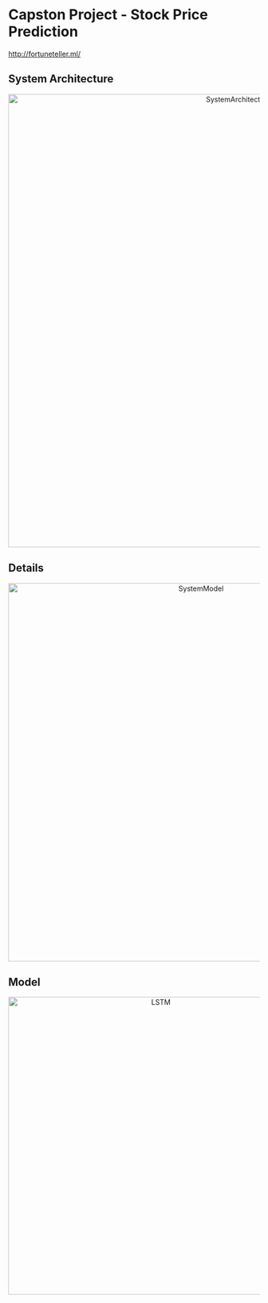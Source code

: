 # Capston Project - Stock Price Prediction
http://fortuneteller.ml/
<br>
## System Architecture
<p align="center"><img width="907" alt="SystemArchitecture" src="https://user-images.githubusercontent.com/48133047/114313117-28ca1580-9b30-11eb-8673-9c4100cbb816.png"></p>

## Details
<p align="center"><img width="757" alt="SystemModel" src="https://user-images.githubusercontent.com/48133047/114313124-2cf63300-9b30-11eb-89d2-9c6a04872be0.png"></p>

## Model
<p align="center"><img width="596" alt="LSTM" src="https://user-images.githubusercontent.com/48133047/114313128-3089ba00-9b30-11eb-99b6-0d2585ba9a9c.png"></p>
